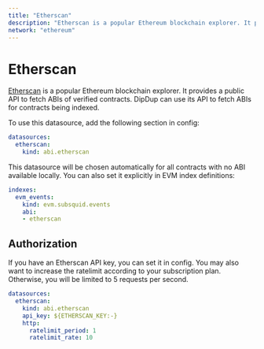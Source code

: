 ```yaml
---
title: "Etherscan"
description: "Etherscan is a popular Ethereum blockchain explorer. It provides a public API to fetch ABIs of verified contracts. DipDup can use its API to fetch ABIs for contracts being indexed."
network: "ethereum"
---
```


# Etherscan

[Etherscan](https://etherscan.io/) is a popular Ethereum blockchain explorer. It provides a public API to fetch ABIs of verified contracts. DipDup can use its API to fetch ABIs for contracts being indexed.

To use this datasource, add the following section in config:

```yaml [dipdup.yaml]
datasources:
  etherscan:
    kind: abi.etherscan
```

This datasource will be chosen automatically for all contracts with no ABI available locally. You can also set it explicitly in EVM index definitions:

```yaml [dipdup.yaml]
indexes:
  evm_events:
    kind: evm.subsquid.events
    abi:
    - etherscan
```

## Authorization

If you have an Etherscan API key, you can set it in config. You may also want to increase the ratelimit according to your subscription plan. Otherwise, you will be limited to 5 requests per second.

```yaml [dipdup.yaml]
datasources:
  etherscan:
    kind: abi.etherscan
    api_key: ${ETHERSCAN_KEY:-}
    http:
      ratelimit_period: 1
      ratelimit_rate: 10
```

